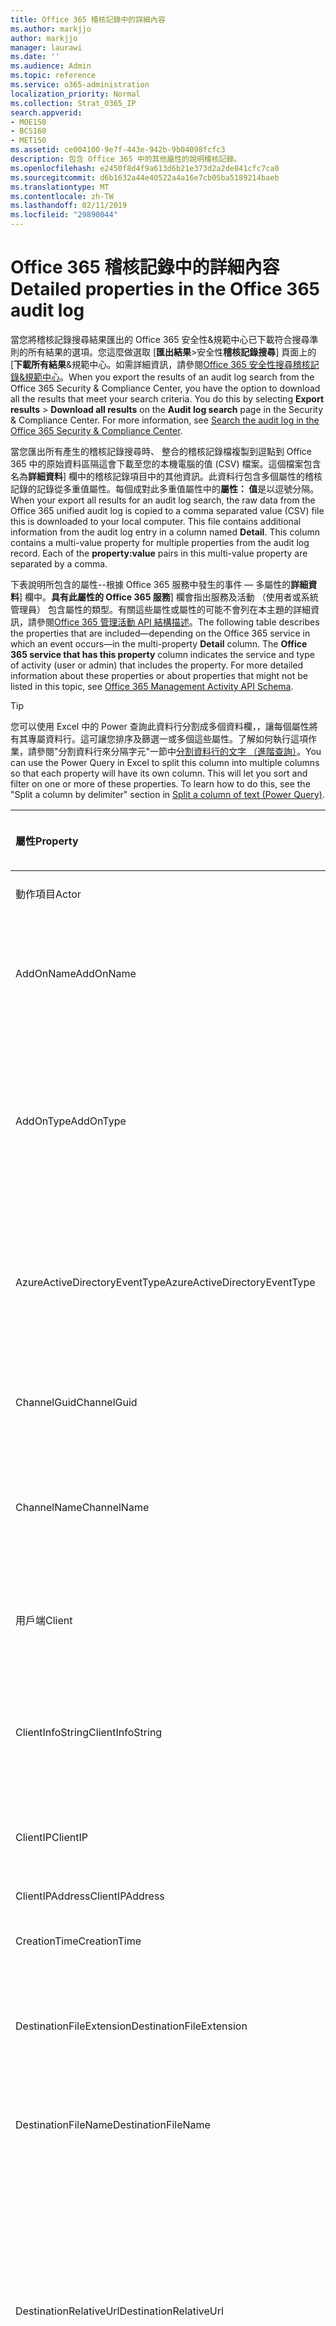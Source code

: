 ```yaml
---
title: Office 365 稽核記錄中的詳細內容
ms.author: markjjo
author: markjjo
manager: laurawi
ms.date: ''
ms.audience: Admin
ms.topic: reference
ms.service: o365-administration
localization_priority: Normal
ms.collection: Strat_O365_IP
search.appverid:
- MOE150
- BCS160
- MET150
ms.assetid: ce004100-9e7f-443e-942b-9b04098fcfc3
description: 包含 Office 365 中的其他屬性的說明稽核記錄。
ms.openlocfilehash: e2450f8d4f9a613d6b21e373d2a2de841cfc7ca0
ms.sourcegitcommit: d6b1632a44e40522a4a16e7cb05ba5189214baeb
ms.translationtype: MT
ms.contentlocale: zh-TW
ms.lasthandoff: 02/11/2019
ms.locfileid: "29890044"
---
```

# <a name="detailed-properties-in-the-office-365-audit-log"></a><span data-ttu-id="a6410-103">Office 365 稽核記錄中的詳細內容</span><span class="sxs-lookup"><span data-stu-id="a6410-103">Detailed properties in the Office 365 audit log</span></span>

<span data-ttu-id="a6410-p101">當您將稽核記錄搜尋結果匯出的 Office 365 安全性&amp;規範中心已下載符合搜尋準則的所有結果的選項。您這麼做選取 [**匯出結果**\>安全性**稽核記錄搜尋**] 頁面上的 [**下載所有結果**&amp;規範中心。如需詳細資訊，請參閱[Office 365 安全性搜尋稽核記錄&amp;規範中心](search-the-audit-log-in-security-and-compliance.md)。</span><span class="sxs-lookup"><span data-stu-id="a6410-p101">When you export the results of an audit log search from the Office 365 Security &amp; Compliance Center, you have the option to download all the results that meet your search criteria. You do this by selecting **Export results** \> **Download all results** on the **Audit log search** page in the Security &amp; Compliance Center. For more information, see [Search the audit log in the Office 365 Security &amp; Compliance Center](search-the-audit-log-in-security-and-compliance.md).</span></span>
  
 <span data-ttu-id="a6410-p102">當您匯出所有產生的稽核記錄搜尋時、 整合的稽核記錄檔複製到逗點到 Office 365 中的原始資料區隔這會下載至您的本機電腦的值 (CSV) 檔案。這個檔案包含名為**詳細資料**] 欄中的稽核記錄項目中的其他資訊。此資料行包含多個屬性的稽核記錄的記錄從多重值屬性。每個成對此多重值屬性中的**屬性： 值**是以逗號分隔。</span><span class="sxs-lookup"><span data-stu-id="a6410-p102">When your export all results for an audit log search, the raw data from the Office 365 unified audit log is copied to a comma separated value (CSV) file this is downloaded to your local computer. This file contains additional information from the audit log entry in a column named **Detail**. This column contains a multi-value property for multiple properties from the audit log record. Each of the **property:value** pairs in this multi-value property are separated by a comma.</span></span> 
  
<span data-ttu-id="a6410-p103">下表說明所包含的屬性--根據 Office 365 服務中發生的事件 — 多屬性的**詳細資料**] 欄中。**具有此屬性的 Office 365 服務**] 欄會指出服務及活動 （使用者或系統管理員） 包含屬性的類型。有關這些屬性或屬性的可能不會列在本主題的詳細資訊，請參閱[Office 365 管理活動 API 結構描述](https://go.microsoft.com/fwlink/p/?LinkId=717993)。</span><span class="sxs-lookup"><span data-stu-id="a6410-p103">The following table describes the properties that are included—depending on the Office 365 service in which an event occurs—in the multi-property **Detail** column. The **Office 365 service that has this property** column indicates the service and type of activity (user or admin) that includes the property. For more detailed information about these properties or about properties that might not be listed in this topic, see [Office 365 Management Activity API Schema](https://go.microsoft.com/fwlink/p/?LinkId=717993).</span></span>
  
> [!TIP]
> <span data-ttu-id="a6410-p104">您可以使用 Excel 中的 Power 查詢此資料行分割成多個資料欄，，讓每個屬性將有其專屬資料行。這可讓您排序及篩選一或多個這些屬性。了解如何執行這項作業，請參閱"分割資料行來分隔字元"一節中[分割資料行的文字 （進階查詢）](https://support.office.com/article/5282d425-6dd0-46ca-95bf-8e0da9539662)。</span><span class="sxs-lookup"><span data-stu-id="a6410-p104">You can use the Power Query in Excel to split this column into multiple columns so that each property will have its own column. This will let you sort and filter on one or more of these properties. To learn how to do this, see the "Split a column by delimiter" section in [Split a column of text (Power Query)](https://support.office.com/article/5282d425-6dd0-46ca-95bf-8e0da9539662).</span></span> 
  
|<span data-ttu-id="a6410-117">**屬性**</span><span class="sxs-lookup"><span data-stu-id="a6410-117">**Property**</span></span>|<span data-ttu-id="a6410-118">**描述**</span><span class="sxs-lookup"><span data-stu-id="a6410-118">**Description**</span></span>|<span data-ttu-id="a6410-119">**此屬性的 office 365 服務**</span><span class="sxs-lookup"><span data-stu-id="a6410-119">**Office 365 service that has this property**</span></span>|
|:-----|:-----|:-----|
|<span data-ttu-id="a6410-120">動作項目</span><span class="sxs-lookup"><span data-stu-id="a6410-120">Actor</span></span>  <br/> |<span data-ttu-id="a6410-121">執行巨集指令的使用者或服務帳戶。</span><span class="sxs-lookup"><span data-stu-id="a6410-121">The user or service account that performed the action.</span></span> |<span data-ttu-id="a6410-122">Azure Active Directory</span><span class="sxs-lookup"><span data-stu-id="a6410-122">Azure Active Directory</span></span>  <br/> |
|<span data-ttu-id="a6410-123">AddOnName</span><span class="sxs-lookup"><span data-stu-id="a6410-123">AddOnName</span></span>  <br/> |<span data-ttu-id="a6410-p105">已新增、 移除或更新小組中附加元件的名稱。附加元件中的 Microsoft 小組的類型為 bot、 連接器或] 索引標籤。</span><span class="sxs-lookup"><span data-stu-id="a6410-p105">The name of an add-on that was added, removed, or updated in a team. The type of add-ons in Microsoft Teams are a bot, a connector, or a tab.</span></span>  <br/> |<span data-ttu-id="a6410-126">Microsoft Teams</span><span class="sxs-lookup"><span data-stu-id="a6410-126">Microsoft Teams</span></span>  <br/> |
|<span data-ttu-id="a6410-127">AddOnType</span><span class="sxs-lookup"><span data-stu-id="a6410-127">AddOnType</span></span>  <br/> |<span data-ttu-id="a6410-p106">已新增、 移除、 或小組中更新的附加元件的類型。下列的值會指出附加元件的類型。</span><span class="sxs-lookup"><span data-stu-id="a6410-p106">The type of an add-on that was added, removed, or updated in a team. The following values indicate the type of add-on.  </span></span><br/> <span data-ttu-id="a6410-130">**1** -會指出 bot。</span><span class="sxs-lookup"><span data-stu-id="a6410-130">**1** - Indicates a bot.</span></span><br/> <span data-ttu-id="a6410-131">**2** -會指出連接器。</span><span class="sxs-lookup"><span data-stu-id="a6410-131">**2** - Indicates a connector.</span></span><br/> <span data-ttu-id="a6410-132">**3** -會指出索引標籤。</span><span class="sxs-lookup"><span data-stu-id="a6410-132">**3** - Indicates a tab.</span></span> |<span data-ttu-id="a6410-133">Microsoft Teams</span><span class="sxs-lookup"><span data-stu-id="a6410-133">Microsoft Teams</span></span>  <br/> |
|<span data-ttu-id="a6410-134">AzureActiveDirectoryEventType</span><span class="sxs-lookup"><span data-stu-id="a6410-134">AzureActiveDirectoryEventType</span></span>  <br/> |<span data-ttu-id="a6410-p107">Azure Active Directory 事件的類型。下列的值表示事件的類型。</span><span class="sxs-lookup"><span data-stu-id="a6410-p107">The type of Azure Active Directory event. The following values indicate the type of event.  </span></span><br/> <span data-ttu-id="a6410-137">**0** -會指出帳戶登入事件。</span><span class="sxs-lookup"><span data-stu-id="a6410-137">**0** - Indicates an account login event.</span></span><br/> <span data-ttu-id="a6410-138">**1** -會指出 Azure 應用程式安全性事件。</span><span class="sxs-lookup"><span data-stu-id="a6410-138">**1** - Indicates an Azure application security event.</span></span> |<span data-ttu-id="a6410-139">Azure Active Directory</span><span class="sxs-lookup"><span data-stu-id="a6410-139">Azure Active Directory</span></span>  <br/> |
|<span data-ttu-id="a6410-140">ChannelGuid</span><span class="sxs-lookup"><span data-stu-id="a6410-140">ChannelGuid</span></span>  <br/> |<span data-ttu-id="a6410-p108">Microsoft 小組通道的識別碼。通道位於 「 小組**TeamName**及**TeamGuid**屬性來識別。</span><span class="sxs-lookup"><span data-stu-id="a6410-p108">The ID of a Microsoft Teams channel. The team that the channel is located in is identified by the **TeamName** and **TeamGuid** properties.  </span></span><br/> |<span data-ttu-id="a6410-143">Microsoft Teams</span><span class="sxs-lookup"><span data-stu-id="a6410-143">Microsoft Teams</span></span>  <br/> |
|<span data-ttu-id="a6410-144">ChannelName</span><span class="sxs-lookup"><span data-stu-id="a6410-144">ChannelName</span></span>  <br/> |<span data-ttu-id="a6410-p109">Microsoft 小組通道的名稱。通道位於 「 小組**TeamName**及**TeamGuid**屬性來識別。</span><span class="sxs-lookup"><span data-stu-id="a6410-p109">The name of a Microsoft Teams channel. The team that the channel is located in is identified by the **TeamName** and **TeamGuid** properties.  </span></span><br/> |<span data-ttu-id="a6410-147">Microsoft Teams</span><span class="sxs-lookup"><span data-stu-id="a6410-147">Microsoft Teams</span></span>  <br/> |
|<span data-ttu-id="a6410-148">用戶端</span><span class="sxs-lookup"><span data-stu-id="a6410-148">Client</span></span>  <br/> |<span data-ttu-id="a6410-149">用戶端裝置、 裝置 OS 及用於登入事件 (例如 Nokia Lumia 920 ； 裝置瀏覽器Windows Phone 8;IE Mobile 11)。</span><span class="sxs-lookup"><span data-stu-id="a6410-149">The client device, the device OS, and the device browser used for the login event (for example, Nokia Lumia 920; Windows Phone 8; IE Mobile 11).</span></span>  <br/> |<span data-ttu-id="a6410-150">Azure Active Directory</span><span class="sxs-lookup"><span data-stu-id="a6410-150">Azure Active Directory</span></span>  <br/> |
|<span data-ttu-id="a6410-151">ClientInfoString</span><span class="sxs-lookup"><span data-stu-id="a6410-151">ClientInfoString</span></span>  <br/> |<span data-ttu-id="a6410-152">電子郵件用戶端用來執行此作業，例如瀏覽器版本、 Outlook 版本和行動裝置資訊的相關資訊</span><span class="sxs-lookup"><span data-stu-id="a6410-152">Information about the email client that was used to perform the operation, such as a browser version, Outlook version, and mobile device information</span></span>  <br/> |<span data-ttu-id="a6410-153">Exchange （信箱活動）</span><span class="sxs-lookup"><span data-stu-id="a6410-153">Exchange (mailbox activity)</span></span>  <br/> |
|<span data-ttu-id="a6410-154">ClientIP</span><span class="sxs-lookup"><span data-stu-id="a6410-154">ClientIP</span></span>  <br/> |<span data-ttu-id="a6410-p110">活動已記錄時使用的裝置 IP 位址。IP 位址是 IPv4 或 IPv6 地址格式顯示。</span><span class="sxs-lookup"><span data-stu-id="a6410-p110">The IP address of the device that was used when the activity was logged. The IP address is displayed in either an IPv4 or IPv6 address format.</span></span>  <br/> |<span data-ttu-id="a6410-157">Exchange 和 Azure Active Directory</span><span class="sxs-lookup"><span data-stu-id="a6410-157">Exchange and Azure Active Directory</span></span>  <br/> |
|<span data-ttu-id="a6410-158">ClientIPAddress</span><span class="sxs-lookup"><span data-stu-id="a6410-158">ClientIPAddress</span></span>  <br/> |<span data-ttu-id="a6410-159">ClientIP 相同。</span><span class="sxs-lookup"><span data-stu-id="a6410-159">Same as ClientIP.</span></span>  <br/> |<span data-ttu-id="a6410-160">SharePoint</span><span class="sxs-lookup"><span data-stu-id="a6410-160">SharePoint</span></span>  <br/> |
|<span data-ttu-id="a6410-161">CreationTime</span><span class="sxs-lookup"><span data-stu-id="a6410-161">CreationTime</span></span>  <br/> |<span data-ttu-id="a6410-162">日期及時間的國際標準時間 (UTC) 使用者執行活動時。</span><span class="sxs-lookup"><span data-stu-id="a6410-162">The date and time in Coordinated Universal Time (UTC) when the user performed the activity.</span></span>  <br/> |<span data-ttu-id="a6410-163">全部</span><span class="sxs-lookup"><span data-stu-id="a6410-163">All</span></span>  <br/> |
|<span data-ttu-id="a6410-164">DestinationFileExtension</span><span class="sxs-lookup"><span data-stu-id="a6410-164">DestinationFileExtension</span></span>  <br/> |<span data-ttu-id="a6410-p111">檔案複製或移動的副檔名。此屬性僅適用於 FileCopied 和 FileMoved 使用者活動的顯示。</span><span class="sxs-lookup"><span data-stu-id="a6410-p111">The file extension of a file that is copied or moved. This property is displayed only for the FileCopied and FileMoved user activities.</span></span>  <br/> |<span data-ttu-id="a6410-167">SharePoint</span><span class="sxs-lookup"><span data-stu-id="a6410-167">SharePoint</span></span>  <br/> |
|<span data-ttu-id="a6410-168">DestinationFileName</span><span class="sxs-lookup"><span data-stu-id="a6410-168">DestinationFileName</span></span>  <br/> |<span data-ttu-id="a6410-p112">複製或移動的檔案名稱。此屬性僅適用於 FileCopied 和 FileMoved 動作的顯示。</span><span class="sxs-lookup"><span data-stu-id="a6410-p112">The name of the file is copied or moved. This property is displayed only for the FileCopied and FileMoved actions.</span></span>  <br/> |<span data-ttu-id="a6410-171">SharePoint</span><span class="sxs-lookup"><span data-stu-id="a6410-171">SharePoint</span></span>  <br/> |
|<span data-ttu-id="a6410-172">DestinationRelativeUrl</span><span class="sxs-lookup"><span data-stu-id="a6410-172">DestinationRelativeUrl</span></span>  <br/> |<span data-ttu-id="a6410-p113">其中檔案複製或移動的目的地資料夾的 URL。**SiteURL**、 **DestinationRelativeURL**，與**DestinationFileName**屬性值的組合是**ObjectID**屬性，亦即已複製的檔案完整路徑名稱的值相同。此屬性僅適用於 FileCopied 和 FileMoved 使用者活動的顯示。</span><span class="sxs-lookup"><span data-stu-id="a6410-p113">The URL of the destination folder where a file is copied or moved. The combination of the values for the **SiteURL**, the **DestinationRelativeURL**, and the **DestinationFileName** properties is the same as the value for the **ObjectID** property, which is the full path name for the file that was copied. This property is displayed only for the FileCopied and FileMoved user activities.  </span></span><br/> |<span data-ttu-id="a6410-176">SharePoint</span><span class="sxs-lookup"><span data-stu-id="a6410-176">SharePoint</span></span>  <br/> |
|<span data-ttu-id="a6410-177">EventSource</span><span class="sxs-lookup"><span data-stu-id="a6410-177">EventSource</span></span>  <br/> |<span data-ttu-id="a6410-p114">會識別事件發生在 SharePoint 中。可能的值為**SharePoint**和**ObjectModel**。</span><span class="sxs-lookup"><span data-stu-id="a6410-p114">Identifies that an event occurred in SharePoint. Possible values are **SharePoint** and **ObjectModel**.  </span></span><br/> |<span data-ttu-id="a6410-180">SharePoint</span><span class="sxs-lookup"><span data-stu-id="a6410-180">SharePoint</span></span>  <br/> |
|<span data-ttu-id="a6410-181">ExternalAccess</span><span class="sxs-lookup"><span data-stu-id="a6410-181">ExternalAccess</span></span>  <br/> |<span data-ttu-id="a6410-p115">Exchange admin 活動，會指定是否在您的組織，由 Microsoft 資料中心人員或資料中心服務帳戶的使用者或委派的管理員執行此 cmdlet。**False**的值會指出此 cmdlet 所執行的組織中的某個人。**則為 True**的值會指出此 cmdlet 所執行的資料中心人員、 資料中心服務帳戶或委派的管理員。</span><span class="sxs-lookup"><span data-stu-id="a6410-p115">For Exchange admin activity, specifies whether the cmdlet was run by a user in your organization, by Microsoft datacenter personnel or a datacenter service account, or by a delegated administrator. The value **False** indicates that the cmdlet was run by someone in your organization. The value **True** indicates that the cmdlet was run by datacenter personnel, a datacenter service account, or a delegated administrator.  </span></span><br/> <span data-ttu-id="a6410-185">Exchange 信箱活動，會指定是否由組織外部使用者存取信箱。</span><span class="sxs-lookup"><span data-stu-id="a6410-185">For Exchange mailbox activity, specifies whether a mailbox was accessed by a user outside your organization.</span></span>  <br/> |<span data-ttu-id="a6410-186">Exchange</span><span class="sxs-lookup"><span data-stu-id="a6410-186">Exchange</span></span>  <br/> |
|<span data-ttu-id="a6410-187">ExtendedProperties</span><span class="sxs-lookup"><span data-stu-id="a6410-187">ExtendedProperties</span></span>  <br/> |<span data-ttu-id="a6410-188">擴充的屬性如 Azure Active Directory 事件。</span><span class="sxs-lookup"><span data-stu-id="a6410-188">The extended properties for an the Azure Active Directory event.</span></span>  <br/> |<span data-ttu-id="a6410-189">Azure Active Directory</span><span class="sxs-lookup"><span data-stu-id="a6410-189">Azure Active Directory</span></span>  <br/> |
|<span data-ttu-id="a6410-190">ID</span><span class="sxs-lookup"><span data-stu-id="a6410-190">ID</span></span>  <br/> |<span data-ttu-id="a6410-p116">報告項目的識別碼。識別碼可唯一識別報告項目。</span><span class="sxs-lookup"><span data-stu-id="a6410-p116">The ID of the report entry. The ID uniquely identifies the report entry.</span></span>  <br/> |<span data-ttu-id="a6410-193">全部</span><span class="sxs-lookup"><span data-stu-id="a6410-193">All</span></span>  <br/> |
|<span data-ttu-id="a6410-194">InternalLogonType</span><span class="sxs-lookup"><span data-stu-id="a6410-194">InternalLogonType</span></span>  <br/> |<span data-ttu-id="a6410-195">保留供內部使用。</span><span class="sxs-lookup"><span data-stu-id="a6410-195">Reserved for internal use.</span></span>  <br/> |<span data-ttu-id="a6410-196">Exchange （信箱活動）</span><span class="sxs-lookup"><span data-stu-id="a6410-196">Exchange (mailbox activity)</span></span>  <br/> |
|<span data-ttu-id="a6410-197">ItemType</span><span class="sxs-lookup"><span data-stu-id="a6410-197">ItemType</span></span>  <br/> |<span data-ttu-id="a6410-p117">已存取或修改物件的類型。可能的值包括**檔案**、**資料夾**、**網頁**伺服器、**網站**、**租用戶**，與**DocumentLibrary**。</span><span class="sxs-lookup"><span data-stu-id="a6410-p117">The type of object that was accessed or modified. Possible values include **File**, **Folder**, **Web**, **Site**, **Tenant**, and **DocumentLibrary**.  </span></span><br/> |<span data-ttu-id="a6410-200">SharePoint</span><span class="sxs-lookup"><span data-stu-id="a6410-200">SharePoint</span></span>  <br/> |
|<span data-ttu-id="a6410-201">LoginStatus</span><span class="sxs-lookup"><span data-stu-id="a6410-201">LoginStatus</span></span>  <br/> |<span data-ttu-id="a6410-202">識別可能發生的登入失敗。</span><span class="sxs-lookup"><span data-stu-id="a6410-202">Identifies login failures that might have occurred.</span></span>  <br/> |<span data-ttu-id="a6410-203">Azure Active Directory</span><span class="sxs-lookup"><span data-stu-id="a6410-203">Azure Active Directory</span></span>  <br/> |
|<span data-ttu-id="a6410-204">LogonType</span><span class="sxs-lookup"><span data-stu-id="a6410-204">LogonType</span></span>  <br/> |<span data-ttu-id="a6410-p118">信箱存取類型。下列的值表示使用者存取之信箱的類型。</span><span class="sxs-lookup"><span data-stu-id="a6410-p118">The type of mailbox access. The following values indicate the type of user who accessed the mailbox.  </span></span><br/><br/> <span data-ttu-id="a6410-207">**0** -會指出信箱擁有者。</span><span class="sxs-lookup"><span data-stu-id="a6410-207">**0** - Indicates a mailbox owner.</span></span><br/> <span data-ttu-id="a6410-208">**1** -表示以系統管理員。</span><span class="sxs-lookup"><span data-stu-id="a6410-208">**1** - Indicates an administrator.</span></span><br/> <span data-ttu-id="a6410-209">**2** -會指出代理人。</span><span class="sxs-lookup"><span data-stu-id="a6410-209">**2** - Indicates a delegate.</span></span> <br/><span data-ttu-id="a6410-210">**3** -會指出 Microsoft 資料中心中的傳輸服務。</span><span class="sxs-lookup"><span data-stu-id="a6410-210">**3** - Indicates the transport service in the Microsoft datacenter.</span></span><br/> <span data-ttu-id="a6410-211">**4** -會指出在 Microsoft 資料中心的服務帳戶。</span><span class="sxs-lookup"><span data-stu-id="a6410-211">**4** - Indicates a   service account in the Microsoft datacenter.</span></span> <br/><span data-ttu-id="a6410-212">**6** -會指出委派的管理員。</span><span class="sxs-lookup"><span data-stu-id="a6410-212">**6** - Indicates a delegated administrator.</span></span> |<span data-ttu-id="a6410-213">Exchange （信箱活動）</span><span class="sxs-lookup"><span data-stu-id="a6410-213">Exchange (mailbox activity)</span></span>  <br/> |
|<span data-ttu-id="a6410-214">MailboxGuid</span><span class="sxs-lookup"><span data-stu-id="a6410-214">MailboxGuid</span></span>  <br/> |<span data-ttu-id="a6410-215">存取信箱之 Exchange GUID。</span><span class="sxs-lookup"><span data-stu-id="a6410-215">The Exchange GUID of the mailbox that was accessed.</span></span>  <br/> |<span data-ttu-id="a6410-216">Exchange （信箱活動）</span><span class="sxs-lookup"><span data-stu-id="a6410-216">Exchange (mailbox activity)</span></span>  <br/> |
|<span data-ttu-id="a6410-217">MailboxOwnerUPN</span><span class="sxs-lookup"><span data-stu-id="a6410-217">MailboxOwnerUPN</span></span>  <br/> |<span data-ttu-id="a6410-218">擁有者存取信箱的之人員的電子郵件地址。</span><span class="sxs-lookup"><span data-stu-id="a6410-218">The email address of the person who owns the mailbox that was accessed.</span></span>  <br/> |<span data-ttu-id="a6410-219">Exchange （信箱活動）</span><span class="sxs-lookup"><span data-stu-id="a6410-219">Exchange (mailbox activity)</span></span>  <br/> |
|<span data-ttu-id="a6410-220">成員</span><span class="sxs-lookup"><span data-stu-id="a6410-220">Members</span></span>  <br/> |<span data-ttu-id="a6410-p119">列出已新增或移除的小組的使用者。下列的值表示已指派給使用者的角色類型。</span><span class="sxs-lookup"><span data-stu-id="a6410-p119">Lists the users that have been added or removed from a team. The following values indicate the Role type assigned to the user.  </span></span><br/><br/> <span data-ttu-id="a6410-223">**1** -會指出擁有者 」 角色。</span><span class="sxs-lookup"><span data-stu-id="a6410-223">**1** - Indicates  the Owner role.</span></span><br/> <span data-ttu-id="a6410-224">**2** -會指出成員角色。</span><span class="sxs-lookup"><span data-stu-id="a6410-224">**2** - Indicates the Member role.</span></span><br/> <span data-ttu-id="a6410-225">**3** -會指出來賓角色。</span><span class="sxs-lookup"><span data-stu-id="a6410-225">**3** - Indicates the Guest role.</span></span> <br/><br/><span data-ttu-id="a6410-226">Members 屬性也會包含您的組織和成員的電子郵件地址的名稱。</span><span class="sxs-lookup"><span data-stu-id="a6410-226">The Members property also includes the name of your organization, and the member's email address.</span></span>  <br/> |<span data-ttu-id="a6410-227">Microsoft Teams</span><span class="sxs-lookup"><span data-stu-id="a6410-227">Microsoft Teams</span></span>  <br/> |
|<span data-ttu-id="a6410-228">ModifiedProperties (名稱、 NewValue、 OldValue)</span><span class="sxs-lookup"><span data-stu-id="a6410-228">ModifiedProperties (Name, NewValue, OldValue)</span></span>  <br/> |<span data-ttu-id="a6410-p120">屬性是供系統事件，例如將使用者新增為網站或網站集合管理員群組的成員。屬性包含 （例如 [網站管理] 群組） 已修改的屬性名稱新值已修改的屬性 （這類的使用者新增為網站管理員以及修改物件的先前值。</span><span class="sxs-lookup"><span data-stu-id="a6410-p120">The property is included for admin events, such as adding a user as a member of a site or a site collection admin group. The property includes the name of the property that was modified (for example, the Site Admin group) the new value of the modified property (such the user who was added as a site admin, and the previous value of the modified object.</span></span>  <br/> |<span data-ttu-id="a6410-231">所有 （admin 活動）</span><span class="sxs-lookup"><span data-stu-id="a6410-231">All (admin activity)</span></span>  <br/> |
|<span data-ttu-id="a6410-232">ObjectID</span><span class="sxs-lookup"><span data-stu-id="a6410-232">ObjectID</span></span>  <br/> |<span data-ttu-id="a6410-233">針對 Exchange 管理員稽核記錄功能，由 cmdlet 修改物件的名稱。</span><span class="sxs-lookup"><span data-stu-id="a6410-233">For Exchange admin audit logging, the name of the object that was modified by the cmdlet.</span></span>  <br/> <span data-ttu-id="a6410-234">SharePoint 活動、 檔案或資料夾供使用者存取的完整 URL 路徑名稱。</span><span class="sxs-lookup"><span data-stu-id="a6410-234">For SharePoint activity, the full URL path name of the file or folder accessed by a user.</span></span>  <br/> <span data-ttu-id="a6410-235">為 Azure AD 活動，如有修改的使用者帳戶的名稱。</span><span class="sxs-lookup"><span data-stu-id="a6410-235">For Azure AD activity, the name of the user account that was modified.</span></span>  <br/> |<span data-ttu-id="a6410-236">全部</span><span class="sxs-lookup"><span data-stu-id="a6410-236">All</span></span>  <br/> |
|<span data-ttu-id="a6410-237">作業</span><span class="sxs-lookup"><span data-stu-id="a6410-237">Operation</span></span>  <br/> |<span data-ttu-id="a6410-p121">使用者或系統管理員活動的名稱。此屬性的值會對應至在**活動**中選定的值] 下拉式清單中。如果**顯示所有的活動的結果**所選取報表會包含所有服務的所有使用者和系統活動的項目。Office 365 稽核記錄檔中作業/活動的說明，請參閱**Audited 活動**] 索引標籤中的[Office 365 安全性搜尋稽核記錄&amp;規範中心](search-the-audit-log-in-security-and-compliance.md)。</span><span class="sxs-lookup"><span data-stu-id="a6410-p121">The name of the user or admin activity. The value of this property corresponds to the value that was selected in the **Activities** drop down list. If **Show results for all activities** was selected, the report will included entries for all user and admin activities for all services. For a description of the operations/activities that are logged in the Office 365 audit log, see the **Audited activities** tab in [Search the audit log in the Office 365 Security &amp; Compliance Center](search-the-audit-log-in-security-and-compliance.md).  </span></span><br/> <span data-ttu-id="a6410-242">Exchange admin 活動，這個屬性會識別上次執行此指令程式的名稱。</span><span class="sxs-lookup"><span data-stu-id="a6410-242">For Exchange admin activity, this property identifies the name of the cmdlet that was run.</span></span>  <br/> |<span data-ttu-id="a6410-243">全部</span><span class="sxs-lookup"><span data-stu-id="a6410-243">All</span></span>  <br/> |
|<span data-ttu-id="a6410-244">OrganizationID</span><span class="sxs-lookup"><span data-stu-id="a6410-244">OrganizationID</span></span>  <br/> |<span data-ttu-id="a6410-245">Office 365 組織的 GUID。</span><span class="sxs-lookup"><span data-stu-id="a6410-245">The GUID for your Office 365 organization.</span></span>  <br/> |<span data-ttu-id="a6410-246">全部</span><span class="sxs-lookup"><span data-stu-id="a6410-246">All</span></span>  <br/> |
|<span data-ttu-id="a6410-247">路徑</span><span class="sxs-lookup"><span data-stu-id="a6410-247">Path</span></span>  <br/> |<span data-ttu-id="a6410-p122">存取訊息所在的信箱資料夾的名稱。此屬性也會識別位置的資料夾中建立或複製/移至郵件。</span><span class="sxs-lookup"><span data-stu-id="a6410-p122">The name of the mailbox folder where the message that was accessed is located. This property also identifies the folder a where a message is created in or copied/moved to.</span></span>  <br/> |<span data-ttu-id="a6410-250">Exchange （信箱活動）</span><span class="sxs-lookup"><span data-stu-id="a6410-250">Exchange (mailbox activity)</span></span>  <br/> |
|<span data-ttu-id="a6410-251">參數</span><span class="sxs-lookup"><span data-stu-id="a6410-251">Parameters</span></span>  <br/> |<span data-ttu-id="a6410-252">Exchange admin 活動、 名稱與使用中的 Operation 屬性識別指令程式所使用的所有參數的值。</span><span class="sxs-lookup"><span data-stu-id="a6410-252">For Exchange admin activity, the name and value for all parameters that were used with the cmdlet that is identified in the Operation property.</span></span>  <br/> |<span data-ttu-id="a6410-253">Exchange （admin 活動）</span><span class="sxs-lookup"><span data-stu-id="a6410-253">Exchange (admin activity)</span></span>  <br/> |
|<span data-ttu-id="a6410-254">RecordType</span><span class="sxs-lookup"><span data-stu-id="a6410-254">RecordType</span></span>  <br/> |<span data-ttu-id="a6410-p123">指定記錄的作業類型。下列的值表示記錄類型。</span><span class="sxs-lookup"><span data-stu-id="a6410-p123">The type of operation indicated by the record. The following values indicate the record type.  </span></span><br/><br/> <span data-ttu-id="a6410-257">**1** -會指出從 Exchange 管理員稽核記錄的記錄。</span><span class="sxs-lookup"><span data-stu-id="a6410-257">**1** - Indicates a record from the  Exchange  admin audit log.</span></span> <br/><span data-ttu-id="a6410-258">**2** -會指出來自挑信箱項目上執行作業的 Exchange 信箱稽核記錄的記錄。</span><span class="sxs-lookup"><span data-stu-id="a6410-258">**2** - Indicates a record from the  Exchange  mailbox audit log for an operation performed on a singled mailbox item.</span></span> <br/><span data-ttu-id="a6410-p124">**3** -還會指出從 Exchange 信箱稽核記錄的記錄。此記錄類型表示 （例如將多個項目移至 [刪除的郵件] 資料夾或是永久刪除多個項目） 的來源信箱中的多個項目上執行作業。</span><span class="sxs-lookup"><span data-stu-id="a6410-p124">**3** - Also indicates a record from the  Exchange  mailbox audit log. This record type indicates the operation was performed on multiple items in the source mailbox (such as moving multiple items to the Deleted Items folder or permanently deleting multiple items). </span></span><br/><span data-ttu-id="a6410-261">**4** -會指出網站管理作業 sharepoint，例如系統管理員或使用者指派至網站的權限。</span><span class="sxs-lookup"><span data-stu-id="a6410-261">**4** - Indicates a site admin operation in SharePoint, such as an administrator or user assigning permissions to a site.</span></span> <br/><span data-ttu-id="a6410-262">**6** -會指出檔案或資料夾相關的作業 sharepoint，例如使用者檢視或修改檔案。</span><span class="sxs-lookup"><span data-stu-id="a6410-262">**6** - Indicates a file or folder-related operation in SharePoint, such as a user viewing or modifying a file.</span></span> <br/><span data-ttu-id="a6410-263">**8** -會指出在 Azure Active Directory 中執行的系統作業。</span><span class="sxs-lookup"><span data-stu-id="a6410-263">**8** - Indicates an admin operation performed in Azure Active Directory.</span></span> <br/><span data-ttu-id="a6410-p125">**9** -會指出 OrgId Azure Active Directory 中的登入事件。是要取代這個記錄類型。</span><span class="sxs-lookup"><span data-stu-id="a6410-p125">**9** - Indicates  OrgId logon events in Azure Active Directory. This record type is being deprecated. </span></span><br/><span data-ttu-id="a6410-266">**10** -會指出由 Microsoft 資料中心中的人員所執行的安全性指令程式事件。</span><span class="sxs-lookup"><span data-stu-id="a6410-266">**10** - Indicates security cmdlet events that were performed by Microsoft personnel in the data center.</span></span> <br/><span data-ttu-id="a6410-267">第**11**位在 SharePoint 中指出的資料遺失防護 (DLP) 事件。</span><span class="sxs-lookup"><span data-stu-id="a6410-267">**11** - Indicates Data loss protection (DLP) events in SharePoint.</span></span><br/> <span data-ttu-id="a6410-268">**12** -會指出 Sway 事件。</span><span class="sxs-lookup"><span data-stu-id="a6410-268">**12** - Indicates Sway events.</span></span> <br/><span data-ttu-id="a6410-p126">**13** -會指出 DLP 事件 Exchange 時設定整合的 DLP 原則中。不支援 Exchange 傳輸規則為基礎的 DLP 事件。</span><span class="sxs-lookup"><span data-stu-id="a6410-p126">**13** - Indicates DLP events in Exchange, when configured with a unified a DLP policy. DLP events based on Exchange transport rules aren't supported.</span></span><br><span data-ttu-id="a6410-271">**14** -會指出在 SharePoint 中的共用事件。</span><span class="sxs-lookup"><span data-stu-id="a6410-271">**14** - Indicates sharing events in SharePoint.</span></span><br/> <span data-ttu-id="a6410-272">**15** -Azure Active Directory 中的指示 Secure Token Service (STS) 登入事件。</span><span class="sxs-lookup"><span data-stu-id="a6410-272">**15** - Indicates Secure Token Service (STS) logon events in Azure Active Directory.</span></span> <br/><span data-ttu-id="a6410-273">**18** -會指出安全性&amp;規範中心事件。</span><span class="sxs-lookup"><span data-stu-id="a6410-273">**18** - Indicates Security &amp; Compliance Center events.</span></span> <br/><span data-ttu-id="a6410-274">**20** -會指出 Power BI 事件。</span><span class="sxs-lookup"><span data-stu-id="a6410-274">**20** - Indicates Power BI events.</span></span> <br/><span data-ttu-id="a6410-275">第**21**-會指出 Dynamics 365 事件。</span><span class="sxs-lookup"><span data-stu-id="a6410-275">**21**- Indicates Dynamics 365 events.</span></span><br/><span data-ttu-id="a6410-276">第**22** -會指出 Yammer 事件。</span><span class="sxs-lookup"><span data-stu-id="a6410-276">**22** - Indicates Yammer events.</span></span> <br/><span data-ttu-id="a6410-277">**23** -會指出 Skype 商務事件。</span><span class="sxs-lookup"><span data-stu-id="a6410-277">**23** - Indicates Skype for Business events.</span></span> <br/><span data-ttu-id="a6410-p127">**24** -會指出 eDiscovery 事件。這個記錄類型會指出由執行內容的搜尋及管理安全性的 eDiscovery 案例所執行的活動&amp;規範中心。如需詳細資訊，請參閱 Search Office 365 中的 eDiscovery 活動的稽核記錄。</span><span class="sxs-lookup"><span data-stu-id="a6410-p127">**24** - Indicates eDiscovery events. This record type indicates activities that were performed by running content searches and managing eDiscovery cases in the Security &amp; Compliance Center. For more information, see Search for eDiscovery activities in the Office 365 audit log.</span></span><br/><span data-ttu-id="a6410-281">**25、 26、 或 27** -會指出 Microsoft 小組事件。</span><span class="sxs-lookup"><span data-stu-id="a6410-281">**25, 26, or 27** - Indicates Microsoft Teams events.</span></span> <br/><span data-ttu-id="a6410-282">**28** -會指出網路釣魚和惡意程式碼事件從 Exchange Online Protection 和 Office 365 進階威脅保護事件。</span><span class="sxs-lookup"><span data-stu-id="a6410-282">**28** - Indicates phishing and malware events from Exchange Online Protection and Office 365 Advanced Threat Protection events.</span></span><br/> <span data-ttu-id="a6410-283">**30** -會指出 Microsoft 流程事件。</span><span class="sxs-lookup"><span data-stu-id="a6410-283">**30** - Indicates Microsoft Flow events.</span></span><br/> <span data-ttu-id="a6410-284">**32**位指示 Microsoft 資料流事件。</span><span class="sxs-lookup"><span data-stu-id="a6410-284">**32** - Indicated Microsoft Stream events.</span></span><br/> <span data-ttu-id="a6410-285">**35** -會指出 Microsoft Project 事件。</span><span class="sxs-lookup"><span data-stu-id="a6410-285">**35** - Indicates Microsoft Project events.</span></span> <br/> <span data-ttu-id="a6410-286">**36** -會指出 SharePoint 清單事件。</span><span class="sxs-lookup"><span data-stu-id="a6410-286">**36** - Indicates SharePoint list events.</span></span><br/> <span data-ttu-id="a6410-287">**40** -會指出由安全性及規範的警示信號所產生的事件。</span><span class="sxs-lookup"><span data-stu-id="a6410-287">**40** - Indicates events that results from security and compliance alert signals.</span></span><br/> <span data-ttu-id="a6410-288">**41** -會指出在 Office 365 進階威脅保護的安全連結時間的封鎖和封鎖覆寫事件。</span><span class="sxs-lookup"><span data-stu-id="a6410-288">**41** - Indicates safe links time-of-block and block override events in Office 365 Advanced Threat Protection.</span></span><br/><span data-ttu-id="a6410-289">**44** -會指出工作場所分析事件。</span><span class="sxs-lookup"><span data-stu-id="a6410-289">**44** - Indicates Workplace Analytics events.</span></span> <br/><span data-ttu-id="a6410-290">**47** -會指出網路釣魚和惡意程式碼事件從 Office 365 進階威脅保護 SharePoint、 OneDrive 及 Microsoft 小組中的檔案。</span><span class="sxs-lookup"><span data-stu-id="a6410-290">**47** - Indicates phishing and malware events from Office 365 Advanced Threat Protection for files in SharePoint, OneDrive, and Microsoft Teams.</span></span> |<span data-ttu-id="a6410-291">全部</span><span class="sxs-lookup"><span data-stu-id="a6410-291">All</span></span>  <br/> |
|<span data-ttu-id="a6410-292">ResultStatus</span><span class="sxs-lookup"><span data-stu-id="a6410-292">ResultStatus</span></span>  <br/> |<span data-ttu-id="a6410-293">會指出動作 （**作業**屬性中所指定） 是否已成功。</span><span class="sxs-lookup"><span data-stu-id="a6410-293">Indicates whether the action (specified in the **Operation** property) was successful or not.</span></span>  <br/> <span data-ttu-id="a6410-294">Exchange admin 活動的值為**True** （成功） 或**False** （失敗）。</span><span class="sxs-lookup"><span data-stu-id="a6410-294">For Exchange admin activity, the value is either **True** (successful) or **False** (failed).</span></span>  <br/> |<span data-ttu-id="a6410-295">全部</span><span class="sxs-lookup"><span data-stu-id="a6410-295">All</span></span>  <br/>|
|<span data-ttu-id="a6410-296">SecurityComplianceCenterEventType</span><span class="sxs-lookup"><span data-stu-id="a6410-296">SecurityComplianceCenterEventType</span></span>  <br/> |<span data-ttu-id="a6410-p128">會指出活動已安全性&amp;規範中心事件。所有安全性&amp;規範中心活動會有**0**這個屬性的值。</span><span class="sxs-lookup"><span data-stu-id="a6410-p128">Indicates that the activity was a Security &amp; Compliance Center event. All Security &amp; Compliance Center activities will have a value of **0** for this property.  </span></span><br/> |<span data-ttu-id="a6410-299">Office 365 安全性與合規性中心</span><span class="sxs-lookup"><span data-stu-id="a6410-299">Office 365 Security &amp; Compliance Center</span></span>  <br/> |
|<span data-ttu-id="a6410-300">SharingType</span><span class="sxs-lookup"><span data-stu-id="a6410-300">SharingType</span></span>  <br/> |<span data-ttu-id="a6410-p129">已指派給與已共用的資源之使用者的共用權限類型。**UserSharedWith**屬性中所識別此使用者。</span><span class="sxs-lookup"><span data-stu-id="a6410-p129">The type of sharing permissions that was assigned to the user that the resource was shared with. This user is identified in the **UserSharedWith** property.  </span></span><br/> |<span data-ttu-id="a6410-303">SharePoint</span><span class="sxs-lookup"><span data-stu-id="a6410-303">SharePoint</span></span>  <br/> |
|<span data-ttu-id="a6410-304">網站</span><span class="sxs-lookup"><span data-stu-id="a6410-304">Site</span></span>  <br/> |<span data-ttu-id="a6410-305">為檔案或資料夾存取使用者所在的網站 GUID。</span><span class="sxs-lookup"><span data-stu-id="a6410-305">The GUID of the site where the file or folder accessed by the user is located.</span></span>  <br/> |<span data-ttu-id="a6410-306">SharePoint</span><span class="sxs-lookup"><span data-stu-id="a6410-306">SharePoint</span></span>  <br/> |
|<span data-ttu-id="a6410-307">SiteUrl</span><span class="sxs-lookup"><span data-stu-id="a6410-307">SiteUrl</span></span>  <br/> |<span data-ttu-id="a6410-308">為檔案或資料夾存取使用者所在的網站 URL。</span><span class="sxs-lookup"><span data-stu-id="a6410-308">The URL of the site where the file or folder accessed by the user is located.</span></span>  <br/> |<span data-ttu-id="a6410-309">SharePoint</span><span class="sxs-lookup"><span data-stu-id="a6410-309">SharePoint</span></span>  <br/> |
|<span data-ttu-id="a6410-310">SourceFileExtension</span><span class="sxs-lookup"><span data-stu-id="a6410-310">SourceFileExtension</span></span>  <br/> |<span data-ttu-id="a6410-p130">使用者存取的檔案副檔名。此屬性是空白的存取物件時的資料夾。</span><span class="sxs-lookup"><span data-stu-id="a6410-p130">The file extension of the file that was accessed by the user. This property is blank if the object that was accessed is a folder.</span></span>  <br/> |<span data-ttu-id="a6410-313">SharePoint</span><span class="sxs-lookup"><span data-stu-id="a6410-313">SharePoint</span></span>  <br/> |
|<span data-ttu-id="a6410-314">SourceFileName</span><span class="sxs-lookup"><span data-stu-id="a6410-314">SourceFileName</span></span>  <br/> |<span data-ttu-id="a6410-315">為檔案或使用者存取的資料夾名稱。</span><span class="sxs-lookup"><span data-stu-id="a6410-315">The name of the file or folder accessed by the user.</span></span>  <br/> |<span data-ttu-id="a6410-316">SharePoint</span><span class="sxs-lookup"><span data-stu-id="a6410-316">SharePoint</span></span>  <br/> |
|<span data-ttu-id="a6410-317">SourceRelativeUrl</span><span class="sxs-lookup"><span data-stu-id="a6410-317">SourceRelativeUrl</span></span>  <br/> |<span data-ttu-id="a6410-p131">包含使用者存取的檔案的資料夾的 URL。**SiteURL**、 **SourceRelativeURL**，與**SourceFileName**屬性值的組合是**ObjectID**屬性，亦即使用者存取的檔案完整路徑名稱的值相同。</span><span class="sxs-lookup"><span data-stu-id="a6410-p131">The URL of the folder that contains the file accessed by the user. The combination of the values for the **SiteURL**, the **SourceRelativeURL**, and the **SourceFileName** properties is the same as the value for the **ObjectID** property, which is the full path name for the file accessed by the user.  </span></span><br/> |<span data-ttu-id="a6410-320">SharePoint</span><span class="sxs-lookup"><span data-stu-id="a6410-320">SharePoint</span></span>  <br/> |
|<span data-ttu-id="a6410-321">主旨</span><span class="sxs-lookup"><span data-stu-id="a6410-321">Subject</span></span>  <br/> |<span data-ttu-id="a6410-322">存取郵件的主旨行。</span><span class="sxs-lookup"><span data-stu-id="a6410-322">The subject line of the message that was accessed.</span></span>  <br/> |<span data-ttu-id="a6410-323">Exchange （信箱活動）</span><span class="sxs-lookup"><span data-stu-id="a6410-323">Exchange (mailbox activity)</span></span>  <br/> |
|<span data-ttu-id="a6410-324">TabType</span><span class="sxs-lookup"><span data-stu-id="a6410-324">TabType</span></span>  <br/> | <span data-ttu-id="a6410-p132">新增、 移除或小組中更新] 索引標籤的類型。此屬性的可能值是：</span><span class="sxs-lookup"><span data-stu-id="a6410-p132">The type of tab added, removed, or updated in a team. The possible values for this property are:  </span></span><br/><br/> <span data-ttu-id="a6410-327">**Excelpin** -Excel] 索引標籤。</span><span class="sxs-lookup"><span data-stu-id="a6410-327">**Excelpin** - An Excel tab.</span></span>  <br/> <span data-ttu-id="a6410-328">**副檔名**所有的第一個廠商或協力廠商應用程式;例如規劃、 VSTS，與表單。</span><span class="sxs-lookup"><span data-stu-id="a6410-328">**Extension** - All first-party and third-party apps; such as Planner, VSTS, and Forms.</span></span>  <br/> <span data-ttu-id="a6410-329">**備忘稿**-OneNote] 索引標籤。</span><span class="sxs-lookup"><span data-stu-id="a6410-329">**Notes** - OneNote tab.</span></span>  <br/> <span data-ttu-id="a6410-330">**Pdfpin** -PDF] 索引標籤。</span><span class="sxs-lookup"><span data-stu-id="a6410-330">**Pdfpin** - A PDF tab.</span></span>  <br/> <span data-ttu-id="a6410-331">**Powerbi** -PowerBI] 索引標籤。</span><span class="sxs-lookup"><span data-stu-id="a6410-331">**Powerbi** - A PowerBI tab.</span></span>  <br/> <span data-ttu-id="a6410-332">**Powerpointpin** -PowerPoint] 索引標籤。</span><span class="sxs-lookup"><span data-stu-id="a6410-332">**Powerpointpin** - A PowerPoint tab.</span></span>  <br/> <span data-ttu-id="a6410-333">**Sharepointfiles** -SharePoint] 索引標籤。</span><span class="sxs-lookup"><span data-stu-id="a6410-333">**Sharepointfiles** - A SharePoint tab.</span></span>  <br/> <span data-ttu-id="a6410-334">**Webpage** -pinned 的網站] 索引標籤。</span><span class="sxs-lookup"><span data-stu-id="a6410-334">**Webpage** - A pinned website tab.</span></span>  <br/> <span data-ttu-id="a6410-335">**Wiki] 索引標籤**-wiki] 索引標籤。</span><span class="sxs-lookup"><span data-stu-id="a6410-335">**Wiki-tab** - A wiki tab.</span></span>  <br/> <span data-ttu-id="a6410-336">**Wordpin** -Word 索引標籤。</span><span class="sxs-lookup"><span data-stu-id="a6410-336">**Wordpin** - A Word tab.</span></span>  <br/> |<span data-ttu-id="a6410-337">Microsoft Teams</span><span class="sxs-lookup"><span data-stu-id="a6410-337">Microsoft Teams</span></span>  <br/> |
|<span data-ttu-id="a6410-338">Target (目標)</span><span class="sxs-lookup"><span data-stu-id="a6410-338">Target</span></span>  <br/> |<span data-ttu-id="a6410-p133">使用者上執行的巨集指令 （[**作業**] 屬性中所識別）。例如如果來賓使用者已新增到 SharePoint 或 Microsoft 小組，該使用者會列在此屬性。</span><span class="sxs-lookup"><span data-stu-id="a6410-p133">The user that the action (identified in the **Operation** property) was performed on. For example, if a guest user is added to SharePoint or a Microsoft Team, that user would be listed in this property.  </span></span><br/> |<span data-ttu-id="a6410-341">Azure Active Directory</span><span class="sxs-lookup"><span data-stu-id="a6410-341">Azure Active Directory</span></span>  <br/> |
|<span data-ttu-id="a6410-342">TeamGuid</span><span class="sxs-lookup"><span data-stu-id="a6410-342">TeamGuid</span></span>  <br/> |<span data-ttu-id="a6410-343">小組中的 Microsoft 小組的識別碼。</span><span class="sxs-lookup"><span data-stu-id="a6410-343">The ID of a team in Microsoft Teams.</span></span>  <br/> |<span data-ttu-id="a6410-344">Microsoft Teams</span><span class="sxs-lookup"><span data-stu-id="a6410-344">Microsoft Teams</span></span>  <br/> |
|<span data-ttu-id="a6410-345">TeamName</span><span class="sxs-lookup"><span data-stu-id="a6410-345">TeamName</span></span>  <br/> |<span data-ttu-id="a6410-346">小組中的 Microsoft 小組名稱。</span><span class="sxs-lookup"><span data-stu-id="a6410-346">The name of a team in Microsoft Teams.</span></span>  <br/> |<span data-ttu-id="a6410-347">Microsoft Teams</span><span class="sxs-lookup"><span data-stu-id="a6410-347">Microsoft Teams</span></span>  <br/> |
|<span data-ttu-id="a6410-348">UserAgent</span><span class="sxs-lookup"><span data-stu-id="a6410-348">UserAgent</span></span>  <br/> |<span data-ttu-id="a6410-p134">使用者的瀏覽器相關資訊。瀏覽器所提供的此資訊。</span><span class="sxs-lookup"><span data-stu-id="a6410-p134">Information about the user's browser. This information is provided by the browser.</span></span>  <br/> |<span data-ttu-id="a6410-351">SharePoint</span><span class="sxs-lookup"><span data-stu-id="a6410-351">SharePoint</span></span>  <br/> |
|<span data-ttu-id="a6410-352">UserDomain</span><span class="sxs-lookup"><span data-stu-id="a6410-352">UserDomain</span></span>  <br/> |<span data-ttu-id="a6410-353">用戶組織的使用者 （動作項目） 的身分識別資訊誰執行動作。</span><span class="sxs-lookup"><span data-stu-id="a6410-353">Identity information about the tenant organization of the user (actor) who performed the action.</span></span>  <br/> |<span data-ttu-id="a6410-354">Azure Active Directory</span><span class="sxs-lookup"><span data-stu-id="a6410-354">Azure Active Directory</span></span>  <br/> |
|<span data-ttu-id="a6410-355">UserID</span><span class="sxs-lookup"><span data-stu-id="a6410-355">UserID</span></span>  <br/> |<span data-ttu-id="a6410-p135">執行該詞彙所產生正在記錄一筆記錄的動作 （**作業**屬性中所指定） 之使用者。請注意系統帳戶 （例如 SHAREPOINT\system 或 NT AUTHORITY\SYSTEM） 所執行的活動的記錄也會包含在稽核記錄檔。</span><span class="sxs-lookup"><span data-stu-id="a6410-p135">The user who performed the action (specified in the **Operation** property) that resulted in the record being logged. Note that records for activity performed by system accounts (such as SHAREPOINT\system or NT AUTHORITY\SYSTEM) are also included in the audit log.  </span></span><br/> |<span data-ttu-id="a6410-358">全部</span><span class="sxs-lookup"><span data-stu-id="a6410-358">All</span></span>  <br/> |
|<span data-ttu-id="a6410-359">UserKey</span><span class="sxs-lookup"><span data-stu-id="a6410-359">UserKey</span></span>  <br/> |<span data-ttu-id="a6410-p136">**UserID**屬性中所識別之使用者的替代 ID。例如，這個屬性會填入事件執行在 SharePoint 中的使用者所擁有的 passport 唯一識別碼 (PUID)。此屬性也可能相同值指定為其他服務] 與 [系統帳戶所執行的事件中發生事件的**UserID**屬性。</span><span class="sxs-lookup"><span data-stu-id="a6410-p136">An alternative ID for the user identified in the **UserID** property. For example, this property is populated with the passport unique ID (PUID) for events performed by users in SharePoint. This property also might specify the same value as the **UserID** property for events occurring in other services and events performed by system accounts.  </span></span><br/> |<span data-ttu-id="a6410-363">全部</span><span class="sxs-lookup"><span data-stu-id="a6410-363">All</span></span>  <br/> |
|<span data-ttu-id="a6410-364">UserSharedWith</span><span class="sxs-lookup"><span data-stu-id="a6410-364">UserSharedWith</span></span>  <br/> |<span data-ttu-id="a6410-p137">與已共用資源的使用者。如果此屬性為包含**作業**屬性的值是**SharingSet**。這位使用者也會列在報表中的 [**共用對象**] 欄中。</span><span class="sxs-lookup"><span data-stu-id="a6410-p137">The user that a resource was shared with. This property is included if the value for the **Operation** property is **SharingSet**. This user is also listed in the **Shared with** column in the report.  </span></span><br/> |<span data-ttu-id="a6410-368">SharePoint</span><span class="sxs-lookup"><span data-stu-id="a6410-368">SharePoint</span></span>  <br/> |
|<span data-ttu-id="a6410-369">UserType</span><span class="sxs-lookup"><span data-stu-id="a6410-369">UserType</span></span>  <br/> |<span data-ttu-id="a6410-p138">使用者執行作業的類型。下列的值會指出使用者類型。</span><span class="sxs-lookup"><span data-stu-id="a6410-p138">The type of user that performed the operation. The following values indicate the user type. </span></span><br/> <br/> <span data-ttu-id="a6410-372">**0** -一般使用者。</span><span class="sxs-lookup"><span data-stu-id="a6410-372">**0** - A regular user.</span></span> <br/><span data-ttu-id="a6410-373">**2** -Office 365 組織中系統管理員。</span><span class="sxs-lookup"><span data-stu-id="a6410-373">**2** - An administrator in your Office 365  organization.</span></span> <br/><span data-ttu-id="a6410-374">**3** -Microsoft 資料中心系統管理員或資料中心系統帳戶。</span><span class="sxs-lookup"><span data-stu-id="a6410-374">**3** - A Microsoft datacenter administrator or datacenter system account.</span></span> <br/><span data-ttu-id="a6410-375">**4** -系統帳戶。</span><span class="sxs-lookup"><span data-stu-id="a6410-375">**4** - A system account.</span></span> <br/><span data-ttu-id="a6410-376">**5** -應用程式。</span><span class="sxs-lookup"><span data-stu-id="a6410-376">**5** - An application.</span></span> <br/><span data-ttu-id="a6410-377">**6** -服務主要名稱。</span><span class="sxs-lookup"><span data-stu-id="a6410-377">**6** - A service principal.</span></span><br/><span data-ttu-id="a6410-378">**7**的自訂原則。</span><span class="sxs-lookup"><span data-stu-id="a6410-378">**7** - A custom policy.</span></span><br/><span data-ttu-id="a6410-379">**8** -系統原則。</span><span class="sxs-lookup"><span data-stu-id="a6410-379">**8** - A system policy.</span></span> |<span data-ttu-id="a6410-380">全部</span><span class="sxs-lookup"><span data-stu-id="a6410-380">All</span></span>  <br/> |
|<span data-ttu-id="a6410-381">版本</span><span class="sxs-lookup"><span data-stu-id="a6410-381">Version</span></span>  <br/> |<span data-ttu-id="a6410-382">會指出活動 （**作業**屬性識別） 已登入的版本號碼。</span><span class="sxs-lookup"><span data-stu-id="a6410-382">Indicates the version number of the activity (identified by the **Operation** property) that's logged.</span></span>  <br/> |<span data-ttu-id="a6410-383">全部</span><span class="sxs-lookup"><span data-stu-id="a6410-383">All</span></span>  <br/> |
|<span data-ttu-id="a6410-384">工作量</span><span class="sxs-lookup"><span data-stu-id="a6410-384">Workload</span></span>  <br/> |<span data-ttu-id="a6410-p139">Office 365 服務發生活動。此屬性的可能值是：</span><span class="sxs-lookup"><span data-stu-id="a6410-p139">The Office 365 service where the activity occurred. The possible values for this property are:  </span></span><br/> <br/><span data-ttu-id="a6410-387">**SharePoint<br/>OneDrive<br/>Exchange<br/>AzureActiveDirectory<br/>DataCenterSecurity<br/>規範<br/>Sway<br/>for Business Skype<br/>SecurityComplianceCenter<br/>PowerBI<br/>CRM<br/>Yammer<br/>MicrosoftTeams<br/>ThreatIntelligence<br/>MicrosoftFlow<br/>MicrosoftStream<br/>DlpSharePointClassificationData<br/>專案<br/>PowerApps<br/>工作場所分析**</span><span class="sxs-lookup"><span data-stu-id="a6410-387">**SharePoint<br/>OneDrive<br/>Exchange<br/>AzureActiveDirectory<br/>DataCenterSecurity<br/>Compliance<br/>Sway<br/>Skype for Business<br/>SecurityComplianceCenter<br/>PowerBI<br/>CRM<br/>Yammer<br/>MicrosoftTeams<br/>ThreatIntelligence<br/>MicrosoftFlow<br/>MicrosoftStream<br/>DlpSharePointClassificationData<br/>Project<br/>PowerApps<br/>Workplace Analytics**</span></span>|<span data-ttu-id="a6410-388">全部</span><span class="sxs-lookup"><span data-stu-id="a6410-388">All</span></span>  <br/> |
||||
   
<span data-ttu-id="a6410-389">請注意，上述屬性也會顯示當您按一下檢視特定事件的詳細資料時的**詳細資訊**。</span><span class="sxs-lookup"><span data-stu-id="a6410-389">Note that the properties described above are also displayed when you click **More information** when viewing the details of a specific event.</span></span> 
  
![按一下 [檢視稽核記錄的事件記錄的詳細的屬性的詳細資訊](media/6df582ae-d339-4735-b1a6-80914fb77a08.png)
  

